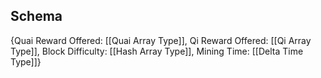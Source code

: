 ## Schema

{Quai Reward Offered: [[Quai Array Type]],
Qi Reward Offered: [[Qi Array Type]],
Block Difficulty: [[Hash Array Type]],
Mining Time: [[Delta Time Type]]}
